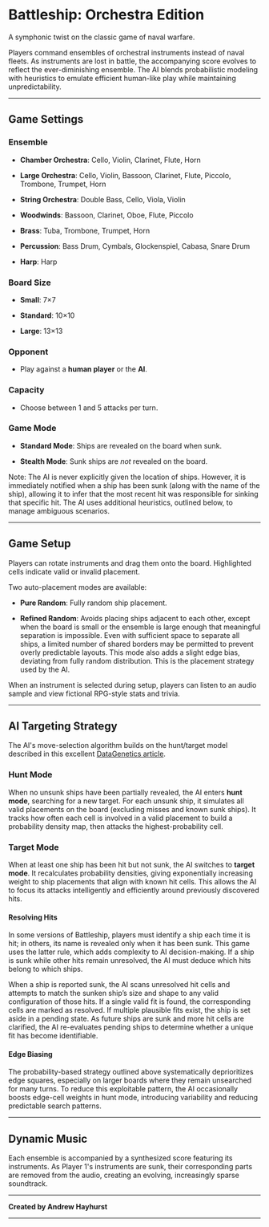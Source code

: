 # Battleship: Orchestra Edition

A symphonic twist on the classic game of naval warfare.

Players command ensembles of orchestral instruments instead of naval fleets. As instruments are lost in battle, the accompanying score evolves to reflect the ever-diminishing ensemble. The AI blends probabilistic modeling with heuristics to emulate efficient human-like play while maintaining unpredictability.

---

## Game Settings

### Ensemble

- **Chamber Orchestra**: Cello, Violin, Clarinet, Flute, Horn

- **Large Orchestra**: Cello, Violin, Bassoon, Clarinet, Flute, Piccolo, Trombone, Trumpet, Horn

- **String Orchestra**: Double Bass, Cello, Viola, Violin

- **Woodwinds**: Bassoon, Clarinet, Oboe, Flute, Piccolo

- **Brass**: Tuba, Trombone, Trumpet, Horn

- **Percussion**: Bass Drum, Cymbals, Glockenspiel, Cabasa, Snare Drum

- **Harp**: Harp

### Board Size

- **Small**: 7×7

- **Standard**: 10×10

- **Large**: 13×13

### Opponent

- Play against a **human player** or the **AI**.

### Capacity

- Choose between 1 and 5 attacks per turn.

### Game Mode

- **Standard Mode**: Ships are revealed on the board when sunk.

- **Stealth Mode**: Sunk ships are *not* revealed on the board.

Note: The AI is never explicitly given the location of ships. However, it is immediately notified when a ship has been sunk (along with the name of the ship), allowing it to infer that the most recent hit was responsible for sinking that specific hit. The AI uses additional heuristics, outlined below, to manage ambiguous scenarios.

---

## Game Setup

Players can rotate instruments and drag them onto the board. Highlighted cells indicate valid or invalid placement.

Two auto-placement modes are available:

- **Pure Random**: Fully random ship placement.

- **Refined Random**: Avoids placing ships adjacent to each other, except when the board is small or the ensemble is large enough that meaningful separation is impossible. Even with sufficient space to separate all ships, a limited number of shared borders may be permitted to prevent overly predictable layouts. This mode also adds a slight edge bias, deviating from fully random distribution. This is the placement strategy used by the AI.

When an instrument is selected during setup, players can listen to an audio sample and view fictional RPG-style stats and trivia.

---

## AI Targeting Strategy

The AI's move-selection algorithm builds on the hunt/target model described in this excellent [DataGenetics article](http://www.datagenetics.com/blog/december32011/).

### Hunt Mode

When no unsunk ships have been partially revealed, the AI enters **hunt mode**, searching for a new target. For each unsunk ship, it simulates all valid placements on the board (excluding misses and known sunk ships). It tracks how often each cell is involved in a valid placement to build a probability density map, then attacks the highest-probability cell.

### Target Mode

When at least one ship has been hit but not sunk, the AI switches to **target mode**. It recalculates probability densities, giving exponentially increasing weight to ship placements that align with known hit cells. This allows the AI to focus its attacks intelligently and efficiently around previously discovered hits.

#### Resolving Hits

In some versions of Battleship, players must identify a ship each time it is hit; in others, its name is revealed only when it has been sunk. This game uses the latter rule, which adds complexity to AI decision-making. If a ship is sunk while other hits remain unresolved, the AI must deduce which hits belong to which ships.

When a ship is reported sunk, the AI scans unresolved hit cells and attempts to match the sunken ship’s size and shape to any valid configuration of those hits. If a single valid fit is found, the corresponding cells are marked as resolved. If multiple plausible fits exist, the ship is set aside in a pending state. As future ships are sunk and more hit cells are clarified, the AI re-evaluates pending ships to determine whether a unique fit has become identifiable.

#### Edge Biasing

The probability-based strategy outlined above systematically deprioritizes edge squares, especially on larger boards where they remain unsearched for many turns. To reduce this exploitable pattern, the AI occasionally boosts edge-cell weights in hunt mode, introducing variability and reducing predictable search patterns.

---

## Dynamic Music

Each ensemble is accompanied by a synthesized score featuring its instruments. As Player 1's instruments are sunk, their corresponding parts are removed from the audio, creating an evolving, increasingly sparse soundtrack.

---

**Created by Andrew Hayhurst**

---